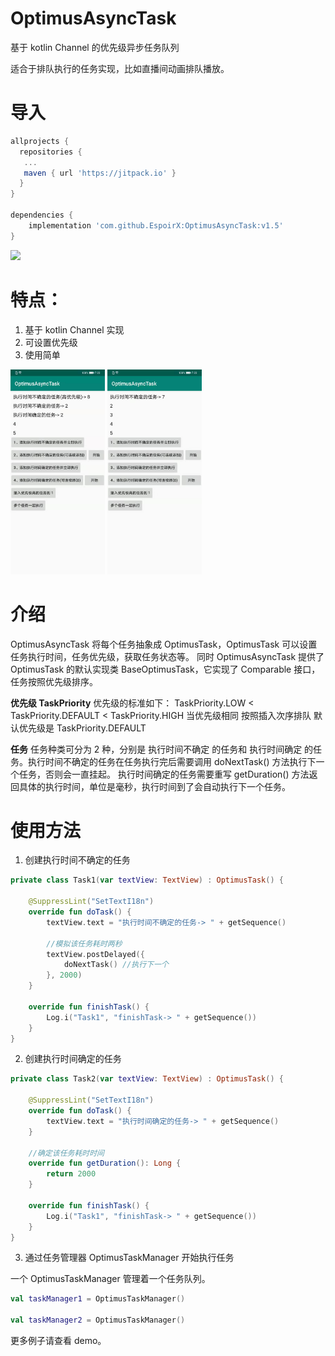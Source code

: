 # OptimusAsyncTask
基于 kotlin Channel 的优先级异步任务队列

适合于排队执行的任务实现，比如直播间动画排队播放。

# 导入
```gradle
allprojects {
  repositories {
   ...
   maven { url 'https://jitpack.io' }
  }
}

dependencies {
    implementation 'com.github.EspoirX:OptimusAsyncTask:v1.5'
}
```
[![](https://jitpack.io/v/EspoirX/OptimusAsyncTask.svg)](https://jitpack.io/#EspoirX/OptimusAsyncTask)


# 特点：
1. 基于 kotlin Channel 实现
2. 可设置优先级
3. 使用简单

<a href="art/WechatIMG3.jpeg"><img src="art/WechatIMG3.jpeg" width="30%"/></a>
<a href="art/WechatIMG4.jpeg"><img src="art/WechatIMG4.jpeg" width="30%"/></a>

# 介绍
OptimusAsyncTask 将每个任务抽象成 OptimusTask，OptimusTask 可以设置任务执行时间，任务优先级，获取任务状态等。
同时 OptimusAsyncTask 提供了 OptimusTask 的默认实现类 BaseOptimusTask，它实现了 Comparable 接口，任务按照优先级排序。

**优先级 TaskPriority**
 优先级的标准如下：
 TaskPriority.LOW < TaskPriority.DEFAULT < TaskPriority.HIGH
 当优先级相同 按照插入次序排队
 默认优先级是 TaskPriority.DEFAULT

**任务**
任务种类可分为 2 种，分别是 执行时间不确定 的任务和 执行时间确定 的任务。执行时间不确定的任务在任务执行完后需要调用
 doNextTask() 方法执行下一个任务，否则会一直挂起。
执行时间确定的任务需要重写 getDuration() 方法返回具体的执行时间，单位是毫秒，执行时间到了会自动执行下一个任务。

# 使用方法

1. 创建执行时间不确定的任务
```kotlin
private class Task1(var textView: TextView) : OptimusTask() {

    @SuppressLint("SetTextI18n")
    override fun doTask() {
        textView.text = "执行时间不确定的任务-> " + getSequence()

        //模拟该任务耗时两秒
        textView.postDelayed({
            doNextTask() //执行下一个
        }, 2000)
    }

    override fun finishTask() {
        Log.i("Task1", "finishTask-> " + getSequence())
    }
}
```
2. 创建执行时间确定的任务
```kotlin
private class Task2(var textView: TextView) : OptimusTask() {

    @SuppressLint("SetTextI18n")
    override fun doTask() {
        textView.text = "执行时间确定的任务-> " + getSequence()
    }

    //确定该任务耗时时间
    override fun getDuration(): Long {
        return 2000
    }

    override fun finishTask() {
        Log.i("Task1", "finishTask-> " + getSequence())
    }
}
```

3. 通过任务管理器 OptimusTaskManager 开始执行任务

一个 OptimusTaskManager 管理着一个任务队列。

```kotlin
val taskManager1 = OptimusTaskManager()

val taskManager2 = OptimusTaskManager()
```



更多例子请查看 demo。

